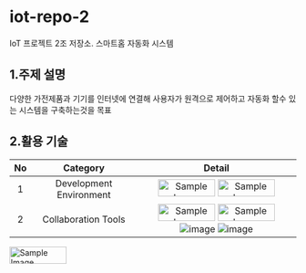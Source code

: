 # iot-repo-2
IoT 프로젝트 2조 저장소. 스마트홈 자동화 시스템
## 1.주제 설명
다양한 가전제품과 기기를 인터넷에 연결해 사용자가 원격으로 제어하고 자동화 할수 있는 시스템을 구축하는것을 목표

## 2.활용 기술
|No|Category|Detail|
|:---:|:---:|:---:|
|1|Development Environment|<img src="https://github.com/user-attachments/assets/a44df9af-fb71-4e29-9afe-6e8db0e3581e" alt="Sample Image" width="100" height="30"> <img src="https://github.com/user-attachments/assets/189e5a66-e293-4249-a64e-6adaf69db1dc" alt="Sample Image" width="100" height="30">|
|2|Collaboration Tools|<img src="https://github.com/user-attachments/assets/1b08e141-39dc-43c0-a5f2-27e9f148e0d1" alt="Sample Image" width="100" height="30"> <img src="https://github.com/user-attachments/assets/e058d6ea-48dc-41ac-b22e-27fc6d664f83" alt="Sample Image" width="100" height="30"> ![image](https://github.com/user-attachments/assets/68944b2b-7494-47d2-96ec-433bb8a5dce1) ![image](https://github.com/user-attachments/assets/da51b00b-459e-4327-9120-e185a51024a6)|


<img src="" alt="Sample Image" width="100" height="30">
